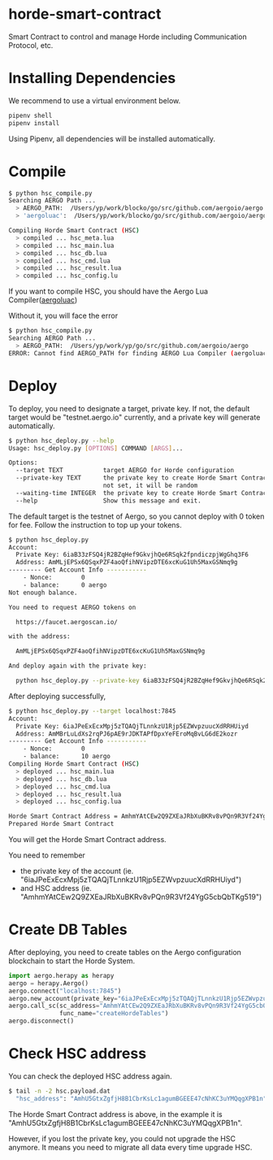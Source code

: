 # horde-smart-contract
Smart Contract to control and manage Horde including Communication Protocol, etc.

# Installing Dependencies
We recommend to use a virtual environment below.
```bash
pipenv shell
pipenv install
```
Using Pipenv, all dependencies will be installed automatically.

# Compile
```bash
$ python hsc_compile.py
Searching AERGO Path ...
  > AERGO_PATH:  /Users/yp/work/blocko/go/src/github.com/aergoio/aergo
  > 'aergoluac':  /Users/yp/work/blocko/go/src/github.com/aergoio/aergo/bin/aergoluac

Compiling Horde Smart Contract (HSC)
  > compiled ... hsc_meta.lua
  > compiled ... hsc_main.lua
  > compiled ... hsc_db.lua
  > compiled ... hsc_cmd.lua
  > compiled ... hsc_result.lua
  > compiled ... hsc_config.lu
```

If you want to compile HSC, you should have the Aergo Lua Compiler([aergoluac](https://docs.aergo.io/en/latest/smart-contracts/lua/guide.html#tools))

Without it, you will face the error
```bash
$ python hsc_compile.py
Searching AERGO Path ...
  > AERGO_PATH:  /Users/yp/work/yp/go/src/github.com/aergoio/aergo
ERROR: Cannot find AERGO_PATH for finding AERGO Lua Compiler (aergoluac)
```

# Deploy
To deploy, you need to designate a target, private key. If not, the default target would be "testnet.aergo.io" currently, and a private key will generate automatically.
```bash
$ python hsc_deploy.py --help
Usage: hsc_deploy.py [OPTIONS] COMMAND [ARGS]...

Options:
  --target TEXT           target AERGO for Horde configuration
  --private-key TEXT      the private key to create Horde Smart Contract. If
                          not set, it will be random
  --waiting-time INTEGER  the private key to create Horde Smart Contract
  --help                  Show this message and exit.
```

The default target is the testnet of Aergo, so you cannot deploy with 0 token for fee. Follow the instruction to top up your tokens.
```bash
$ python hsc_deploy.py
Account:
  Private Key: 6iaB33zFSQ4jR2BZqHef9GkvjhQe6RSqk2fpndiczpjWgGhq3F6
  Address: AmMLjEPSx6QSqxPZF4aoQfihNVipzDTE6xcKuG1Uh5MaxGSNmq9g
--------- Get Account Info -----------
    - Nonce:        0
    - balance:      0 aergo
Not enough balance.

You need to request AERGO tokens on

  https://faucet.aergoscan.io/

with the address:

  AmMLjEPSx6QSqxPZF4aoQfihNVipzDTE6xcKuG1Uh5MaxGSNmq9g

And deploy again with the private key:

  python hsc_deploy.py --private-key 6iaB33zFSQ4jR2BZqHef9GkvjhQe6RSqk2fpndiczpjWgGhq3F6
```

After deploying successfully,
```bash
$ python hsc_deploy.py --target localhost:7845
Account:
  Private Key: 6iaJPeExEcxMpj5zTQAQjTLnnkzU1Rjp5EZWvpzuucXdRRHUiyd
  Address: AmMBrLuLdXs2rqPJ6pAE9rJDKTAPfDpxYeFEroMqBvLG6dE2kozr
--------- Get Account Info -----------
    - Nonce:        0
    - balance:      10 aergo
Compiling Horde Smart Contract (HSC)
  > deployed ... hsc_main.lua
  > deployed ... hsc_db.lua
  > deployed ... hsc_cmd.lua
  > deployed ... hsc_result.lua
  > deployed ... hsc_config.lua

Horde Smart Contract Address = AmhmYAtCEw2Q9ZXEaJRbXuBKRv8vPQn9R3Vf24YgG5cbQbTKg519
Prepared Horde Smart Contract
```

You will get the Horde Smart Contract address.

You need to remember 
* the private key of the account (ie. "6iaJPeExEcxMpj5zTQAQjTLnnkzU1Rjp5EZWvpzuucXdRRHUiyd")
* and HSC address (ie. "AmhmYAtCEw2Q9ZXEaJRbXuBKRv8vPQn9R3Vf24YgG5cbQbTKg519")

# Create DB Tables
After deploying, you need to create tables on the Aergo configuration blockchain to start the Horde System.
```python
import aergo.herapy as herapy
aergo = herapy.Aergo()
aergo.connect("localhost:7845")
aergo.new_account(private_key="6iaJPeExEcxMpj5zTQAQjTLnnkzU1Rjp5EZWvpzuucXdRRHUiyd")
aergo.call_sc(sc_address="AmhmYAtCEw2Q9ZXEaJRbXuBKRv8vPQn9R3Vf24YgG5cbQbTKg519", 
              func_name="createHordeTables")
aergo.disconnect()
```

# Check HSC address
You can check the deployed HSC address again.
```bash
$ tail -n -2 hsc.payload.dat
  "hsc_address": "AmhU5GtxZgfjH8B1CbrKsLc1agumBGEEE47cNhKC3uYMQqgXPB1n"
```
The Horde Smart Contract address is above, in the example it is "AmhU5GtxZgfjH8B1CbrKsLc1agumBGEEE47cNhKC3uYMQqgXPB1n".

However, if you lost the private key, you could not upgrade the HSC anymore. It means you need to migrate all data every time upgrade HSC.
